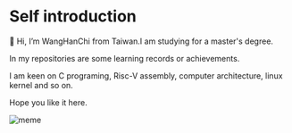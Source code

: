 # Self introduction
👋 Hi, I’m WangHanChi from Taiwan.I am studying for a master's degree.

In my repositories are some learning records or achievements.

I am keen on C programing, Risc-V assembly, computer architecture, linux kernel and so on.

Hope you like it here.

![meme](https://github.com/WangHanChi/WangHanChi/blob/main/meme.gif)

<!---
WangHanChi/WangHanChi is a ✨ special ✨ repository because its `README.md` (this file) appears on your GitHub profile.
You can click the Preview link to take a look at your changes.
--->
